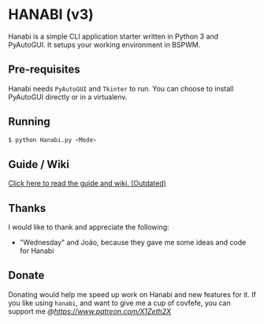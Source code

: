 HANABI (v3)
=========

Hanabi is a simple CLI application starter written in Python 3 and PyAutoGUI.
It setups your working environment in BSPWM.

## Pre-requisites
Hanabi needs `PyAutoGUI` and `Tkinter` to run.
You can choose to install PyAutoGUI directly or in a virtualenv.

## Running
```bash
$ python Hanabi.py <Mode>
```

## Guide / Wiki

[Click here to read the guide and wiki. (Outdated)](https://github.com/X1Zeth2X/Hanabiv2/wiki/Guide-and-Wiki "Guide & Wiki")

## Thanks
I would like to thank and appreciate the following:
* "Wednesday" and João,
  because they gave me some ideas and code for Hanabi

## Donate
Donating would help me speed up work on Hanabi and new features for it.
If you like using `hanabi`, and want to give me a cup of covfefe, you can support me _@https://www.patreon.com/X1Zeth2X_
